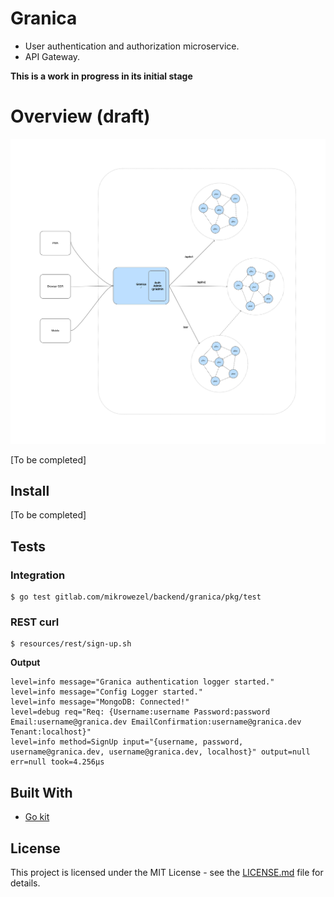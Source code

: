 # Granica

* User authentication and authorization microservice.
* API Gateway.

**This is a work in progress in its initial stage**


# Overview (draft)
[<img src="docs/images/granica-overview.svg" width="600">](docs/overview.md)

[To be completed]


## Install
[To be completed]


## Tests
### Integration
```shell
$ go test gitlab.com/mikrowezel/backend/granica/pkg/test
```

### REST curl
```shell
$ resources/rest/sign-up.sh
```

**Output**
```shell
level=info message="Granica authentication logger started."
level=info message="Config Logger started."
level=info message="MongoDB: Connected!"
level=debug req="Req: {Username:username Password:password Email:username@granica.dev EmailConfirmation:username@granica.dev Tenant:localhost}"
level=info method=SignUp input="{username, password, username@granica.dev, username@granica.dev, localhost}" output=null err=null took=4.256µs
```


## Built With

* [Go kit](https://github.com/go-kit/kit)


## License
This project is licensed under the MIT License - see the [LICENSE.md](https://opensource.org/licenses/MIT) file for details.